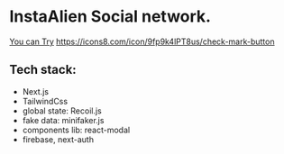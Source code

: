  # InstaAlien Social network.
 [You can Try](https://inst-clone-plum.vercel.app/) https://icons8.com/icon/9fp9k4lPT8us/check-mark-button
 
 
 
## Tech stack:
- Next.js
- TailwindCss
- global state: Recoil.js
- fake data: minifaker.js
- components lib: react-modal
- firebase, next-auth
